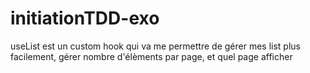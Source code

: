 # initiationTDD-exo

useList est un custom hook qui va me permettre de gérer mes list plus facilement, gérer nombre d'élèments par page, et quel page afficher